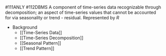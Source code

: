 #111ANLY #112DBMS 
A component of time-series data recognizable through decomposition; an aspect of time-series values that cannot be accounted for via seasonality or trend - residual. Represented by *R*

- Background
	- [[Time-Series Data]]
	- [[Time-Series Decomposition]]
	- [[Seasonal Pattern]]
	- [[Trend Pattern]]
